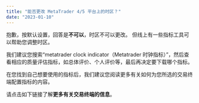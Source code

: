 ```yaml
---
title: "能否更改 MetaTrader 4/5 平台上的时区？"
date: "2023-01-10"
---
```


抱歉，按默认设置，回答是**不可以**，时区不可以更改。 但线上有一些指标工具可以帮助您调整时区。

我们建议您搜索“metatrader clock indicator（Metatrader 时钟指标）”，然后查看相应的质量评估指标，如总体评价、个人评价等，最后再决定要下载哪个指标。

在您找到自己想要使用的指标后，我们建议您阅读更多有关如何为您所选的交易终端配置指标的内容。

请点击如下链接了解**更多有关交易终端的信息**。
